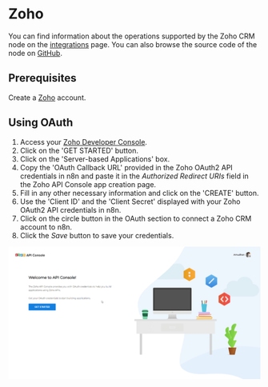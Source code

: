 # Zoho

You can find information about the operations supported by the Zoho CRM node on the [integrations](https://n8n.io/integrations/n8n-nodes-base.zohoCrm) page. You can also browse the source code of the node on [GitHub](https://github.com/n8n-io/n8n/tree/master/packages/nodes-base/nodes/Zoho).

## Prerequisites

Create a [Zoho](https://www.zoho.com/) account.

## Using OAuth

1. Access your [Zoho Developer Console](https://api-console.zoho.com/).
2. Click on the 'GET STARTED' button.
3. Click on the 'Server-based Applications' box.
4. Copy the 'OAuth Callback URL' provided in the Zoho OAuth2 API credentials in n8n and paste it in the *Authorized Redirect URIs* field in the Zoho API Console app creation page.
5. Fill in any other necessary information and click on the 'CREATE' button.
6. Use the 'Client ID' and the 'Client Secret' displayed with your Zoho OAuth2 API credentials in n8n.
7. Click on the circle button in the OAuth section to connect a Zoho CRM account to n8n.
8. Click the *Save* button to save your credentials.

![Getting Zoho credentials](./getting-oauth-credentials.gif)
